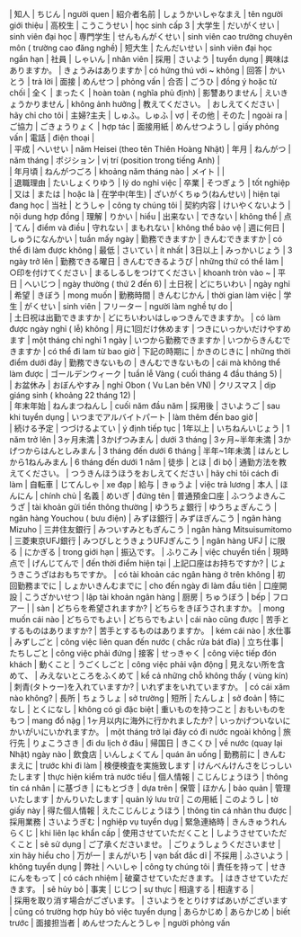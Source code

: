 |	知人	|	ちじん	|	 người quen
|	紹介者名前	|	 しょうかいしゃなまえ	|	 tên người giới thiệu
|	高校生	|	こうこうせい	|	 học sinh cấp 3
|	大学生	|	だいがくせい	|	 sinh viên đại học
|	専門学生	|	せんもんがくせい	|	 sinh viên cao trường chuyên môn ( trường cao đăng nghề)
|	短大生	|	たんだいせい	|	 sinh viên đại học ngắn hạn
|	社員	|	しゃいん	|	 nhân viên
|	採用	|	さいよう	|	 tuyển dụng
|	興味はありますか。	|	きょうみはありますか	|	 có hứng thú với ~ không
|	回答	|	かいとう	|	 trả lời
|	面接	|	めんせつ	|	 phỏng vấn
|	合否	|	ごうひ	|	 đồng ý hoặc từ chối
|	全く	|	まったく	|	 hoàn toàn ( nghĩa phủ định)
|	影讐ありません	|	えいきょうかりません	|	 không ảnh hưởng
|	教えてください。	|	おしえてください	|	 hãy chỉ cho tôi
|	主婦?主夫	|	しゅふ。しゅふ	|	 vợ
|	その他	|	そのた	|	 ngoài ra
|	ご協力	|	ごきょうりょく	|	 hợp tác
|	面接用紙	|	めんせつようし	|	 giấy phỏng vấn
|	電話	|	 điện thoại	|	
|	平成	|	へいせい	|	 năm Heisei (theo tên Thiên Hoàng Nhật)
|	年月	|	ねんがつ	|	 năm tháng
|	ポジション	|	 vị trí (position trong tiếng Anh)	|	
|	年月頃	|	ねんがつごろ 	|	 khoảng năm tháng nào
|	メイト	|		|	
|	退職理由	|	たいしょくりゆう	|	 lý do nghỉ việc
|	卒業	|	そつぎょう	|	 tốt nghiệp
|	又は	|	または	|	 hoặc là
|	在学中(年生)	|	ざいがくちゅう(ねんせい)	|	 hiện tại đang học
|	当社	|	とうしゃ	|	 công ty chúng tôi
|	契約内容	|	けいやくないよう	|	 nội dung hợp đồng
|	理解	|	りかい	|	 hiểu
|	出来ない	|	できない	|	 không thể
|	点	|	てん	|	 điểm và điều
|	守れない	|	まもれない	|	 không thể bảo vệ
|	週に何日	|	しゅうになんかい	|	 tuần mấy ngày
|	勤務できますか	|	きんむできますか	|	 có thể đi làm được không
|	最低	|	さいてい	|	 ít nhất
|	3日以上	|	みっかいじょう	|	 3 ngày trở lên
|	勤務できる曜日	|	きんむできるようび	|	 những thứ có thể làm
|	○印を付けてください	|	まるしるしをつけてください	|	 khoanh tròn vào ~
|	平日	|	へいじつ	|	 ngày thường ( thứ 2 đến 6)
|	土日祝	|	どにちいわい	|	 ngày nghỉ
|	希望	|	きぼう	|	 mong muốn
|	勤務時間	|	きんむじかん	|	 thời gian làm việc
|	学生	|	がくせい	|	 sinh viên
|	フリーター	|	 người làm nghề tự do	|	
|	土日祝は出勤できますか	|	どにちいわいはしゅつきんできますか。	|	 có làm được ngày nghỉ ( lễ) không
|	月に1回だけ休めます	|	つきにいっかいだけやすめます	|	 một tháng chỉ nghỉ 1 ngày
|	いつから勤務できますか	|	いつからきんむできますか	|	 có thể đi lam từ bao giờ
|	下記の時期に	|	かきのじきに	|	 những thời điểm dưới đây
|	勤務できないもの	|	きんむできないもの	|	 cái mà không thể làm được
|	ゴールデンウィーク	|	 tuần lễ Vàng ( cuối tháng 4 đầu tháng 5)	|	
|	お盆休み	|	おぼんやすみ	|	 nghỉ Obon ( Vu Lan bên VN)
|	クリスマス	|	 dịp giáng sinh ( khoảng 22 tháng 12)	|	
|	年末年始	|	ねんまつねんし	|	 cuối năm đầu năm
|	採用後	|	さいようご	|	 sau khi tuyển dụng
|	いつまでアルバイトパート	|	 làm thêm đến bao giờ	|	
|	続ける予定	|	つづけるよてい	|	 ý định tiếp tục
|	1年以上	|	いちねんいじょう	|	 1 năm trở lên
|	3ヶ月未満	|	3かげつみまん	|	 dưới 3 tháng
|	3ヶ月~半年未満	|	3かげつからはんとしみまん	|	  3 tháng đến dưới 6 tháng
|	半年~1年未満	|	はんとしから1ねんみまん	|	  6 tháng đến dưới 1 năm
|	徒歩	|	とほ	|	 đi bộ
|	通勤方法を教えてください。	|	つうきんほうほうをおしえてください	|	 hãy chỉ tôi cách đi làm
|	自転車	|	じてんしゃ	|	 xe đạp
|	給与	|	きゅうよ	|	 việc trả lương
|	本人	|	ほんにん	|	 chính chủ
|	名義	|	めいぎ	|	 đứng tên
|	普通預金口座	|	ふつうよきんこうざ	|	 tài khoản gửi tiền thông thường
|	ゆうちょ銀行	|	ゆうちょぎんこう	|	 ngân hàng Youchou ( bưu điện)
|	みずほ銀行	|	みずほぎんこう	|	 ngân hàng Mizuho
|	三井住友銀行	|	みついすみともぎんこう	|	 ngân hàng Mitsuisumitomo
|	三菱東京UFJ銀行	|	みつびしとうきょうUFJぎんこう	|	 ngân hàng UFJ
|	に限る	|	にかぎる	|	 trong giới hạn
|	振込です。	|	ふりこみ	|	 việc chuyển tiền
|	現時点で	|	げんじてんで	|	 đến thời điểm hiện tại
|	上記口座はお持ちですか?	|	じょうきこうざはおもちですか。	|	 có tài khoản các ngân hàng ở trên không
|	初回勤務までに	|	しょかいきんむまでに	|	 cho đến ngày đi làm đầu tiên
|	口座開設	|	こうざかいせつ	|	 lập tài khoản ngân hàng
|	厨房	|	ちゅうぼう	|	 bếp
|	フロアー	|		|	 sàn
|	どちらを希望されますか?	|	どちらをきぼうされますか。	|	 mong muốn cái nào
|	どちらでもよい	|	どちらでもよい	|	 cái nào cũng được
|	苦手とするものはありますか?	|	苦手とするものはありますか。	|	 kém cái nào
|	水仕事 	|	みずしごと	|	 công việc liên quan đến nước ( chắc rửa bát đĩa)
|	立ち仕事 	|	たちしごと	|	 công việc phải đứng
|	接客 	|	せっきゃく	|	 công việc tiếp đón khách
|	動くこと	|	うごくしごと	|	 công việc phải vận động
|	見えない所を含めて、	|	みえないところをふくめて	|	 kể cả những chỗ không thấy ( vùng kín)
|	刺青(タトゥー)を入れていますか? 	|	いれずまをいれていますか。	|	 có cái xăm nào không?
|	長所	|	ちょうしょ	|	 sở trường
|	短所	|	たんしょ	|	 sở đoản
|	特になし	|	とくになし	|	 không có gì đặc biệt
|	重いものを持つこと	|	おもいものをもつ	|	 mang đồ nặg
|	1ヶ月以内に海外に行かれましたか?	|	いっかげついないにかいがいにいかれますか。	|	 một tháng trở lại đây có đi nước ngoài không
|	旅行先	|	りょこうさき	|	 đi du lịch ở đâu
|	帰国日	|	きこくひ	|	 về nước (quay lại Nhật) ngày nào
|	飲食店	|	いんしょくてん	|	 quán ăn uống
|	勤務前に	|	きんむまえに	|	 trước khi đi làm
|	検便検査を実施致します	|	けんべんけんさをじっしいたします	|	 thực hiện kiểm trả nước tiểu
|	個人情報	|	こじんじょうほう	|	 thông tin cá nhân
|	に基づき	|	にもとづき	|	 dựa trên
|	保管	|	ほかん	|	 bảo quản
|	管理いたします	|	かんりいたします	|	 quản lý lưu trữ
|	この用紙	|	このようし	|	 tờ giấy này
|	得た個人情報	|	えたこじんじょうほう	|	 thông tin cá nhân thu được
|	採用業務	|	さいようぎむ	|	 nghiệp vụ tuyển dụg
|	緊急連絡時	|	きんきゅうれんらくじ	|	 khi liên lạc khẩn cấp
|	使用させていただくこと	|	しようさせていただくこと	|	 sẽ sử dụng
|	ご了承くださいませ。	|	ごりょうしょうくださいませ	|	 xin hãy hiểu cho
|	万が一	|	まんがいち	|	 vạn bất đắc dĩ
|	不採用	|	ふさいよう	|	 không tuyển dụng
|	弊社	|	へいしゃ	|	 công ty chúng tôi
|	責任を持って	|	せきにんをもって	|	 có cách nhiệm
|	破棄させていただきます。	|	はきさせていただきます。	|	 sẽ hủy bỏ
|	事実	|	じじつ	|	 sự thực
|	相違する	|	相違する	|	 
|	採用を取り消す場合がございます。	|	さいようをとりけすばあいがございます	|	 cũng có trường hợp hủy bỏ việc tuyển dụng
|	あらかじめ	|	あらかじめ	|	 biết trước
|	面接担当者	|	めんせつたんとうしゃ	|	 người phỏng vấn
